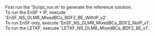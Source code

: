 First run the 'Script_run.m' to generate the reference solution.  
To run the EnSF + IP, execute 'EnSF_NS_DLMR_MixedBCs_BDF2_BE_WithIP_v2'.  
To run EnSF only, execute 'EnSF_NS_DLMR_MixedBCs_BDF2_NoIP_v1'.  
To run the LETKF, execute 'LETKF_NS_DLMR_MixedBCs_BDF2_BE_v1'.  
